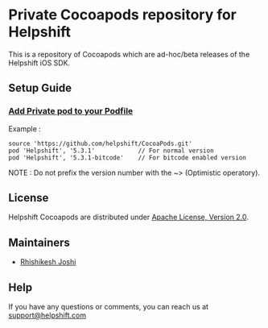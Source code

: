 # Private Cocoapods repository for Helpshift

This is a repository of Cocoapods which are ad-hoc/beta releases of the Helpshift iOS SDK.

## Setup Guide

### [Add Private pod to your Podfile](https://guides.cocoapods.org/making/private-cocoapods.html#thats-it)

Example :

```
source 'https://github.com/helpshift/CocoaPods.git'
pod 'Helpshift', '5.3.1'            // For normal version
pod 'Helpshift', '5.3.1-bitcode'    // For bitcode enabled version
```
NOTE : Do not prefix the version number with the ~> (Optimistic operatory).


## License

Helpshift Cocoapods are distributed under [Apache License, Version 2.0](http://www.apache.org/licenses/LICENSE-2.0.html).

## Maintainers
  * [Rhishikesh Joshi](https://github.com/rhishikeshj)

## Help

If you have any questions or comments, you can reach us at [support@helpshift.com](support@helpshift.com)
